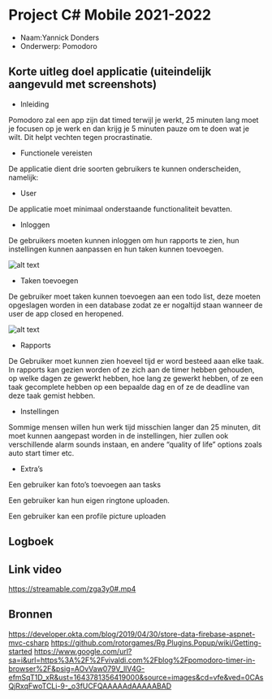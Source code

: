 # Project C# Mobile 2021-2022
* Naam:Yannick Donders
* Onderwerp: Pomodoro


## Korte uitleg doel applicatie (uiteindelijk aangevuld met screenshots)
* Inleiding 

Pomodoro zal een app zijn dat timed terwijl je werkt, 25 minuten lang moet je focusen op je werk en dan krijg je 5 minuten pauze om te doen wat je wilt. Dit helpt vechten tegen procrastinatie. 

 

 

* Functionele vereisten 

De applicatie dient drie soorten gebruikers te kunnen onderscheiden, namelijk: 

* User 

De applicatie moet minimaal onderstaande functionaliteit bevatten. 

 

* Inloggen 

De gebruikers moeten kunnen inloggen om hun rapports te zien, hun instellingen kunnen aanpassen en hun taken kunnen toevoegen.  

![alt text](https://i.imgur.com/w3nTsfQ.png) 

* Taken toevoegen 

De gebruiker moet taken kunnen toevoegen aan een todo list, deze moeten opgeslagen worden in een database zodat ze er nogaltijd staan wanneer de  user de app closed en heropened.

![alt text](https://i.imgur.com/hKKRYMj.png)
 

* Rapports 

De Gebruiker moet kunnen zien   hoeveel tijd er word besteed aaan elke taak. In rapports kan gezien worden of ze zich aan de timer hebben gehouden, op welke dagen ze gewerkt hebben, hoe lang ze gewerkt hebben, of ze een taak gecomplete hebben op een bepaalde dag en of ze de deadline van deze taak gemist hebben. 

 

* Instellingen 

Sommige mensen willen hun werk tijd misschien langer dan 25 minuten, dit moet kunnen aangepast worden in de instellingen, hier zullen ook verschillende alarm sounds instaan, en andere “quality of life” options zoals auto start timer etc.  

 

* Extra’s 

Een gebruiker kan foto’s toevoegen aan tasks 

Een gebruiker kan hun eigen ringtone uploaden. 

Een gebruiker kan een profile picture uploaden  
## Logboek
## Link video
 
https://streamable.com/zga3y0#.mp4

## Bronnen
https://developer.okta.com/blog/2019/04/30/store-data-firebase-aspnet-mvc-csharp
https://github.com/rotorgames/Rg.Plugins.Popup/wiki/Getting-started
https://www.google.com/url?sa=i&url=https%3A%2F%2Fvivaldi.com%2Fblog%2Fpomodoro-timer-in-browser%2F&psig=AOvVaw079V_llV4G-efmSqT1D_xR&ust=1643781356419000&source=images&cd=vfe&ved=0CAsQjRxqFwoTCLi-9-_o3fUCFQAAAAAdAAAAABAD
